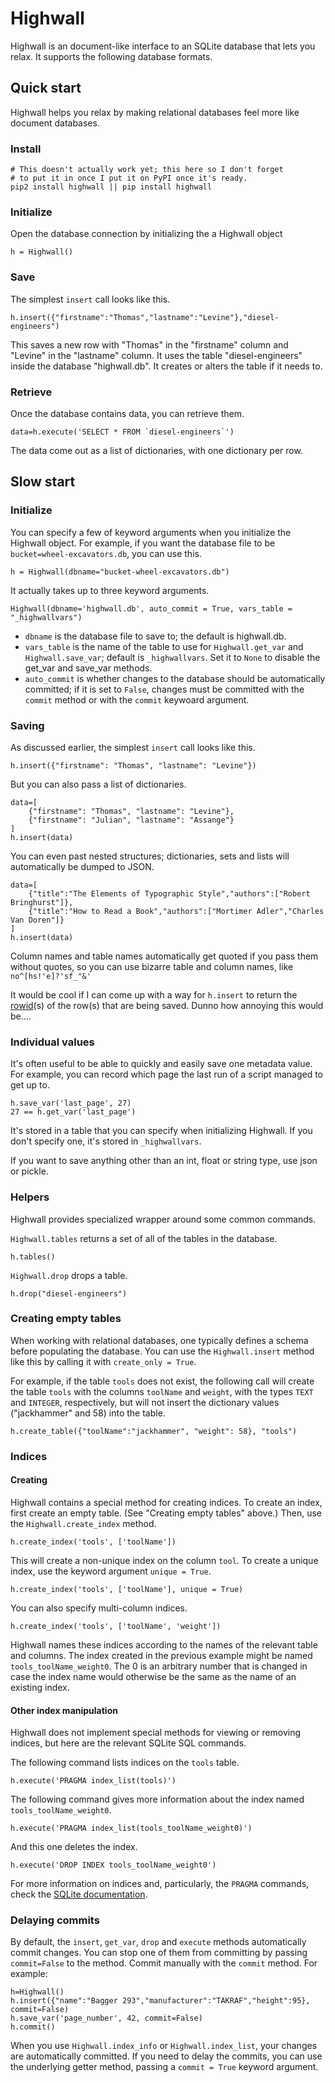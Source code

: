 Highwall
==============

Highwall is an document-like interface to an SQLite database that lets you relax.
It supports the following database formats.

Quick start
----------
Highwall helps you relax by making relational databases
feel more like document databases.

### Install

    # This doesn't actually work yet; this here so I don't forget
    # to put it in once I put it on PyPI once it's ready.
    pip2 install highwall || pip install highwall

### Initialize

Open the database connection by initializing the a Highwall object

    h = Highwall()

### Save
The simplest `insert` call looks like this.

    h.insert({"firstname":"Thomas","lastname":"Levine"},"diesel-engineers")

This saves a new row with "Thomas" in the "firstname" column and
"Levine" in the "lastname" column. It uses the table "diesel-engineers"
inside the database "highwall.db". It creates or alters the table
if it needs to.

### Retrieve
Once the database contains data, you can retrieve them.

    data=h.execute('SELECT * FROM `diesel-engineers`')

The data come out as a list of dictionaries, with one dictionary per row.


Slow start
-------
### Initialize

You can specify a few of keyword arguments when you initialize the Highwall object.
For example, if you want the database file to be `bucket=wheel-excavators.db`,
you can use this.

    h = Highwall(dbname="bucket-wheel-excavators.db")

It actually takes up to three keyword arguments.

    Highwall(dbname='highwall.db', auto_commit = True, vars_table = "_highwallvars")

* `dbname` is the database file to save to; the default is highwall.db.
* `vars_table` is the name of the table to use for `Highwall.get_var`
and `Highwall.save_var`; default is `_highwallvars`. Set it to `None`
to disable the get_var and save_var methods.
* `auto_commit` is whether changes to the database should be automatically committed;
if it is set to `False`, changes must be committed with the `commit` method
or with the `commit` keywoard argument.

### Saving
As discussed earlier, the simplest `insert` call looks like this.

    h.insert({"firstname": "Thomas", "lastname": "Levine"})

But you can also pass a list of dictionaries.

    data=[
        {"firstname": "Thomas", "lastname": "Levine"},
        {"firstname": "Julian", "lastname": "Assange"}
    ]
    h.insert(data)

You can even past nested structures; dictionaries,
sets and lists will automatically be dumped to JSON.

    data=[
        {"title":"The Elements of Typographic Style","authors":["Robert Bringhurst"]},
        {"title":"How to Read a Book","authors":["Mortimer Adler","Charles Van Doren"]}
    ]
    h.insert(data)

Column names and table names automatically get quoted if you pass them without quotes,
so you can use bizarre table and column names, like `no^[hs!'e]?'sf_"&'`

It would be cool if I can come up with a way for `h.insert` to return
the [rowid](http://www.sqlite.org/lang_createtable.html#rowid)(s) of the
row(s) that are being saved. Dunno how annoying this would be....

### Individual values
It's often useful to be able to quickly and easily save one metadata value.
For example, you can record which page the last run of a script managed to get up to.

    h.save_var('last_page', 27)
    27 == h.get_var('last_page')

It's stored in a table that you can specify when initializing Highwall.
If you don't specify one, it's stored in `_highwallvars`.

If you want to save anything other than an int, float or string type,
use json or pickle.

### Helpers
Highwall provides specialized wrapper around some common commands.

`Highwall.tables` returns a set of all of the tables in the database.

    h.tables()

`Highwall.drop` drops a table.

    h.drop("diesel-engineers")

### Creating empty tables
When working with relational databases, one typically defines a schema
before populating the database. You can use the `Highwall.insert` method
like this by calling it with `create_only = True`.

For example, if the table `tools` does not exist, the following call will create the table
`tools` with the columns `toolName` and `weight`, with the types `TEXT` and `INTEGER`,
respectively, but will not insert the dictionary values ("jackhammer" and 58) into the table.

    h.create_table({"toolName":"jackhammer", "weight": 58}, "tools")

### Indices

#### Creating
Highwall contains a special method for creating indices. To create an index,
first create an empty table. (See "Creating empty tables" above.)
Then, use the `Highwall.create_index` method.

    h.create_index('tools', ['toolName'])

This will create a non-unique index on the column `tool`. To create a unique
index, use the keyword argument `unique = True`.

    h.create_index('tools', ['toolName'], unique = True)

You can also specify multi-column indices.

    h.create_index('tools', ['toolName', 'weight'])

Highwall names these indices according to the names of the relevant table and columns.
The index created in the previous example might be named `tools_toolName_weight0`.
The 0 is an arbitrary number that is changed in case the index name would otherwise
be the same as the name of an existing index.

#### Other index manipulation
Highwall does not implement special methods for viewing or removing indices, but here
are the relevant SQLite SQL commands.

The following command lists indices on the `tools` table.

    h.execute('PRAGMA index_list(tools)')

The following command gives more information about the index named `tools_toolName_weight0`.

    h.execute('PRAGMA index_list(tools_toolName_weight0)')

And this one deletes the index.

    h.execute('DROP INDEX tools_toolName_weight0')

For more information on indices and, particularly, the `PRAGMA` commands, check
the [SQLite documentation]().

### Delaying commits
By default, the `insert`, `get_var`, `drop` and `execute` methods automatically commit changes.
You can stop one of them from committing by passing `commit=False` to the method.
Commit manually with the `commit` method.  For example:

    h=Highwall()
    h.insert({"name":"Bagger 293","manufacturer":"TAKRAF","height":95}, commit=False)
    h.save_var('page_number', 42, commit=False)
    h.commit()

When you use `Highwall.index_info` or `Highwall.index_list`,
your changes are automatically committed. If you need to delay the commits,
you can use the underlying getter method, passing a `commit = True` keyword argument.
